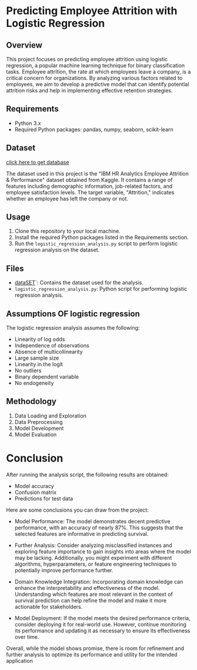  
# Predicting Employee Attrition with Logistic Regression


## Overview
This project focuses on predicting employee attrition using logistic regression, a popular machine learning technique for binary classification tasks. Employee attrition, the rate at which employees leave a company, is a critical concern for organizations. By analyzing various factors related to employees, we aim to develop a predictive model that can identify potential attrition risks and help in implementing effective retention strategies.


## Requirements
- Python 3.x
- Required Python packages: pandas, numpy, seaborn, scikit-learn

## Dataset
[click here to get database](https://www.kaggle.com/datasets/pavansubhasht/ibm-hr-analytics-attrition-dataset/code
)

The dataset used in this project is the "IBM HR Analytics Employee Attrition & Performance" dataset obtained from Kaggle. It contains a range of features including demographic information, job-related factors, and employee satisfaction levels. The target variable, "Attrition," indicates whether an employee has left the company or not.

## Usage
1. Clone this repository to your local machine.
2. Install the required Python packages listed in the Requirements section.
3. Run the `logistic_regression_analysis.py` script to perform logistic regression analysis on the dataset.

## Files
- [dataSET](https://www.kaggle.com/datasets/pavansubhasht/ibm-hr-analytics-attrition-dataset/code
)`: Contains the dataset used for the analysis.
- `logistic_regression_analysis.py`: Python script for performing logistic regression analysis.


## Assumptions OF logistic regression
The logistic regression analysis assumes the following:
- Linearity of log odds
- Independence of observations
- Absence of multicollinearity
- Large sample size
- Linearity in the logit
- No outliers
- Binary dependent variable
- No endogeneity

## Methodology
1. Data Loading and Exploration
2. Data Preprocessing
3. Model Development
4. Model Evaluation

#  Conclusion
After running the analysis script, the following results are obtained:
- Model accuracy
- Confusion matrix
- Predictions for test data

Here are some conclusions you can draw from the project:

- Model Performance: The model demonstrates decent predictive performance, with an accuracy of nearly 87%. This suggests that the selected features are informative in predicting survival.

- Further Analysis: Consider analyzing misclassified instances and exploring feature importance to gain insights into areas where the model may be lacking. Additionally, you might experiment with different algorithms, hyperparameters, or feature engineering techniques to potentially improve performance further.

- Domain Knowledge Integration: Incorporating domain knowledge can enhance the interpretability and effectiveness of the model. Understanding which features are most relevant in the context of survival prediction can help refine the model and make it more actionable for stakeholders.

- Model Deployment: If the model meets the desired performance criteria, consider deploying it for real-world use. However, continue monitoring its performance and updating it as necessary to ensure its effectiveness over time.

Overall, while the model shows promise, there is room for refinement and further analysis to optimize its performance and utility for the intended application

